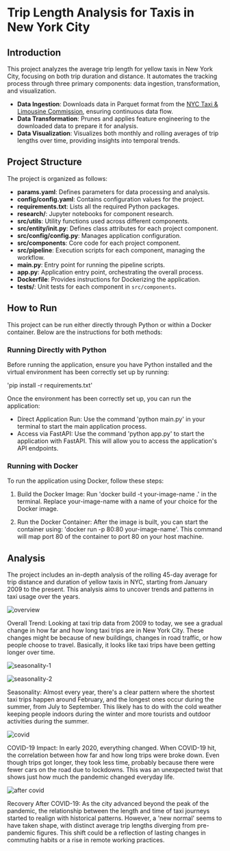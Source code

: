 # Trip Length Analysis for Taxis in New York City

## Introduction

This project analyzes the average trip length for yellow taxis in New York City, focusing on both trip duration and distance. It automates the tracking process through three primary components: data ingestion, transformation, and visualization.

- **Data Ingestion**: Downloads data in Parquet format from the [NYC Taxi & Limousine Commission](https://www1.nyc.gov/site/tlc/about/tlc-trip-record-data.page), ensuring continuous data flow.
- **Data Transformation**: Prunes and applies feature engineering to the downloaded data to prepare it for analysis.
- **Data Visualization**: Visualizes both monthly and rolling averages of trip lengths over time, providing insights into temporal trends.

## Project Structure

The project is organized as follows:

- **params.yaml**: Defines parameters for data processing and analysis.
- **config/config.yaml**: Contains configuration values for the project.
- **requirements.txt**: Lists all the required Python packages.
- **research/**: Jupyter notebooks for component research.
- **src/utils**: Utility functions used across different components.
- **src/entity/__init__.py**: Defines class attributes for each project component.
- **src/config/config.py**: Manages application configuration.
- **src/components**: Core code for each project component.
- **src/pipeline**: Execution scripts for each component, managing the workflow.
- **main.py**: Entry point for running the pipeline scripts.
- **app.py**: Application entry point, orchestrating the overall process.
- **Dockerfile**: Provides instructions for Dockerizing the application.
- **tests/**: Unit tests for each component in `src/components`.

## How to Run

This project can be run either directly through Python or within a Docker container. Below are the instructions for both methods:

### Running Directly with Python

Before running the application, ensure you have Python installed and the virtual environment has been correctly set up by running:

'pip install -r requirements.txt'

Once the environment has been correctly set up, you can run the application:

- Direct Application Run: Use the command 'python main.py' in your terminal to start the main application process.
- Access via FastAPI: Use the command 'python app.py' to start the application with FastAPI. This will allow you to access the application's API endpoints.

### Running with Docker
To run the application using Docker, follow these steps:

1. Build the Docker Image:
Run 'docker build -t your-image-name .' in the terminal. Replace your-image-name with a name of your choice for the Docker image.

2. Run the Docker Container:
After the image is built, you can start the container using: 'docker run -p 80:80 your-image-name'. This command will map port 80 of the container to port 80 on your host machine.




## Analysis

The project includes an in-depth analysis of the rolling 45-day average for trip distance and duration of yellow taxis in NYC, starting from January 2009 to the present. This analysis aims to uncover trends and patterns in taxi usage over the years.

![overview](https://github.com/jjjjjooooo/Taxi_trip_records/assets/50882720/bb39ded4-6df6-4ae7-b1be-3a2f60398414)

Overall Trend: Looking at taxi trip data from 2009 to today, we see a gradual change in how far and how long taxi trips are in New York City. These changes might be because of new buildings, changes in road traffic, or how people choose to travel. Basically, it looks like taxi trips have been getting longer over time.

![seasonality-1](https://github.com/jjjjjooooo/Taxi_trip_records/assets/50882720/d5285557-c36b-4073-81ee-7f8938339a80)

![seasonality-2](https://github.com/jjjjjooooo/Taxi_trip_records/assets/50882720/7627eefc-86cd-444d-b15a-d652049ecdbd)

Seasonality: Almost every year, there's a clear pattern where the shortest taxi trips happen around February, and the longest ones occur during the summer, from July to September. This likely has to do with the cold weather keeping people indoors during the winter and more tourists and outdoor activities during the summer.

![covid](https://github.com/jjjjjooooo/Taxi_trip_records/assets/50882720/41e03ed6-3840-49c3-bc8f-3d9c74eb25ea)

COVID-19 Impact: In early 2020, everything changed. When COVID-19 hit, the correlation between how far and how long trips were broke down. Even though trips got longer, they took less time, probably because there were fewer cars on the road due to lockdowns. This was an unexpected twist that shows just how much the pandemic changed everyday life.

![after covid](https://github.com/jjjjjooooo/Taxi_trip_records/assets/50882720/93bef769-aa42-47e0-a444-c365c9e964bd)

Recovery After COVID-19: As the city advanced beyond the peak of the pandemic, the relationship between the length and time of taxi journeys started to realign with historical patterns. However, a 'new normal' seems to have taken shape, with distinct average trip lengths diverging from pre-pandemic figures. This shift could be a reflection of lasting changes in commuting habits or a rise in remote working practices.
